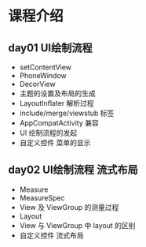 # 课程介绍 #
## day01 UI绘制流程 ##
- setContentView
- PhoneWindow
- DecorView
- 主题的设置及布局的生成
- LayoutInflater 解析过程
- include/merge/viewstub 标签
- AppCompatActivity 兼容
- UI 绘制流程的发起
- 自定义控件 菜单的显示

## day02 UI绘制流程 流式布局 ##
- Measure
- MeasureSpec 
- View 及 ViewGroup 的测量过程
- Layout
- View 与 ViewGroup 中 layout 的区别
- 自定义控件 流式布局